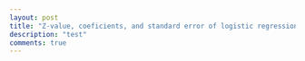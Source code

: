 ```yaml
---
layout: post
title: "Z-value, coeficients, and standard error of logistic regression"
description: "test"
comments: true
---
```

